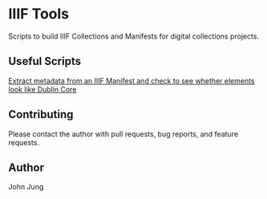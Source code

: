 # IIIF Tools

Scripts to build IIIF Collections and Manifests for digital collections projects. 

## Useful Scripts

[Extract metadata from an IIIF Manifest and check to see whether elements look like Dublin Core](https://gist.github.com/johnjung/b25d479bf075026cc2a245842571ea19)

## Contributing

Please contact the author with pull requests, bug reports, and feature
requests.

## Author

John Jung
